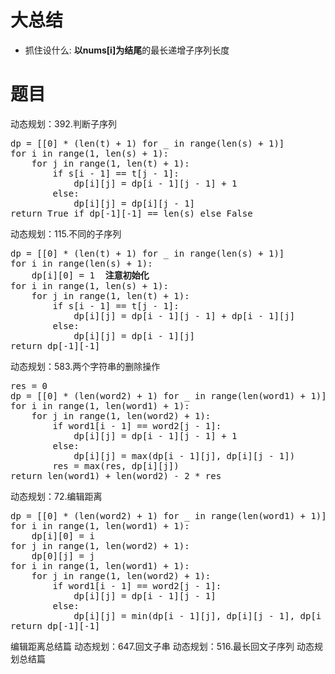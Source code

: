 # 大总结
+ 抓住设什么: **以nums[i]为结尾**的最长递增子序列长度
# 题目

动态规划：392.判断子序列
<pre>
dp = [[0] * (len(t) + 1) for _ in range(len(s) + 1)]
for i in range(1, len(s) + 1):
    for j in range(1, len(t) + 1):
        if s[i - 1] == t[j - 1]:
            dp[i][j] = dp[i - 1][j - 1] + 1
        else:
            dp[i][j] = dp[i][j - 1]
return True if dp[-1][-1] == len(s) else False
</pre>
动态规划：115.不同的子序列
<pre>
dp = [[0] * (len(t) + 1) for _ in range(len(s) + 1)]
for i in range(len(s) + 1):
    dp[i][0] = 1  <b>注意初始化</b>
for i in range(1, len(s) + 1):
    for j in range(1, len(t) + 1):
        if s[i - 1] == t[j - 1]:
            dp[i][j] = dp[i - 1][j - 1] + dp[i - 1][j]
        else:
            dp[i][j] = dp[i - 1][j]
return dp[-1][-1]
</pre>
动态规划：583.两个字符串的删除操作
<pre>
res = 0
dp = [[0] * (len(word2) + 1) for _ in range(len(word1) + 1)]
for i in range(1, len(word1) + 1):
    for j in range(1, len(word2) + 1):
        if word1[i - 1] == word2[j - 1]:
            dp[i][j] = dp[i - 1][j - 1] + 1
        else:
            dp[i][j] = max(dp[i - 1][j], dp[i][j - 1])
        res = max(res, dp[i][j])
return len(word1) + len(word2) - 2 * res
</pre>
动态规划：72.编辑距离
<pre>
dp = [[0] * (len(word2) + 1) for _ in range(len(word1) + 1)]
for i in range(1, len(word1) + 1):
    dp[i][0] = i
for j in range(1, len(word2) + 1):
    dp[0][j] = j
for i in range(1, len(word1) + 1):
    for j in range(1, len(word2) + 1):
        if word1[i - 1] == word2[j - 1]:
            dp[i][j] = dp[i - 1][j - 1]
        else:
            dp[i][j] = min(dp[i - 1][j], dp[i][j - 1], dp[i - 1][j - 1]) + 1
return dp[-1][-1]
</pre>
编辑距离总结篇
动态规划：647.回文子串
动态规划：516.最长回文子序列
动态规划总结篇